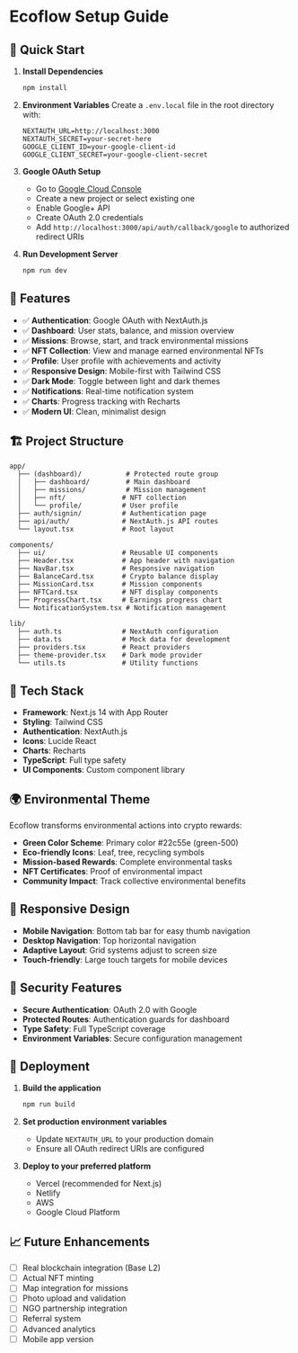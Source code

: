 # Ecoflow Setup Guide

## 🚀 Quick Start

1. **Install Dependencies**

   ```bash
   npm install
   ```

2. **Environment Variables**
   Create a `.env.local` file in the root directory with:

   ```
   NEXTAUTH_URL=http://localhost:3000
   NEXTAUTH_SECRET=your-secret-here
   GOOGLE_CLIENT_ID=your-google-client-id
   GOOGLE_CLIENT_SECRET=your-google-client-secret
   ```

3. **Google OAuth Setup**

   - Go to [Google Cloud Console](https://console.cloud.google.com/)
   - Create a new project or select existing one
   - Enable Google+ API
   - Create OAuth 2.0 credentials
   - Add `http://localhost:3000/api/auth/callback/google` to authorized redirect URIs

4. **Run Development Server**
   ```bash
   npm run dev
   ```

## 🎨 Features

- ✅ **Authentication**: Google OAuth with NextAuth.js
- ✅ **Dashboard**: User stats, balance, and mission overview
- ✅ **Missions**: Browse, start, and track environmental missions
- ✅ **NFT Collection**: View and manage earned environmental NFTs
- ✅ **Profile**: User profile with achievements and activity
- ✅ **Responsive Design**: Mobile-first with Tailwind CSS
- ✅ **Dark Mode**: Toggle between light and dark themes
- ✅ **Notifications**: Real-time notification system
- ✅ **Charts**: Progress tracking with Recharts
- ✅ **Modern UI**: Clean, minimalist design

## 🏗️ Project Structure

```
app/
  ├── (dashboard)/           # Protected route group
  │   ├── dashboard/         # Main dashboard
  │   ├── missions/          # Mission management
  │   ├── nft/              # NFT collection
  │   └── profile/          # User profile
  ├── auth/signin/          # Authentication page
  ├── api/auth/             # NextAuth.js API routes
  └── layout.tsx            # Root layout

components/
  ├── ui/                   # Reusable UI components
  ├── Header.tsx            # App header with navigation
  ├── NavBar.tsx            # Responsive navigation
  ├── BalanceCard.tsx       # Crypto balance display
  ├── MissionCard.tsx       # Mission components
  ├── NFTCard.tsx           # NFT display components
  ├── ProgressChart.tsx     # Earnings progress chart
  └── NotificationSystem.tsx # Notification management

lib/
  ├── auth.ts               # NextAuth configuration
  ├── data.ts               # Mock data for development
  ├── providers.tsx         # React providers
  ├── theme-provider.tsx    # Dark mode provider
  └── utils.ts              # Utility functions
```

## 🎯 Tech Stack

- **Framework**: Next.js 14 with App Router
- **Styling**: Tailwind CSS
- **Authentication**: NextAuth.js
- **Icons**: Lucide React
- **Charts**: Recharts
- **TypeScript**: Full type safety
- **UI Components**: Custom component library

## 🌍 Environmental Theme

Ecoflow transforms environmental actions into crypto rewards:

- **Green Color Scheme**: Primary color #22c55e (green-500)
- **Eco-friendly Icons**: Leaf, tree, recycling symbols
- **Mission-based Rewards**: Complete environmental tasks
- **NFT Certificates**: Proof of environmental impact
- **Community Impact**: Track collective environmental benefits

## 📱 Responsive Design

- **Mobile Navigation**: Bottom tab bar for easy thumb navigation
- **Desktop Navigation**: Top horizontal navigation
- **Adaptive Layout**: Grid systems adjust to screen size
- **Touch-friendly**: Large touch targets for mobile devices

## 🔐 Security Features

- **Secure Authentication**: OAuth 2.0 with Google
- **Protected Routes**: Authentication guards for dashboard
- **Type Safety**: Full TypeScript coverage
- **Environment Variables**: Secure configuration management

## 🚀 Deployment

1. **Build the application**

   ```bash
   npm run build
   ```

2. **Set production environment variables**

   - Update `NEXTAUTH_URL` to your production domain
   - Ensure all OAuth redirect URIs are configured

3. **Deploy to your preferred platform**
   - Vercel (recommended for Next.js)
   - Netlify
   - AWS
   - Google Cloud Platform

## 📈 Future Enhancements

- [ ] Real blockchain integration (Base L2)
- [ ] Actual NFT minting
- [ ] Map integration for missions
- [ ] Photo upload and validation
- [ ] NGO partnership integration
- [ ] Referral system
- [ ] Advanced analytics
- [ ] Mobile app version
